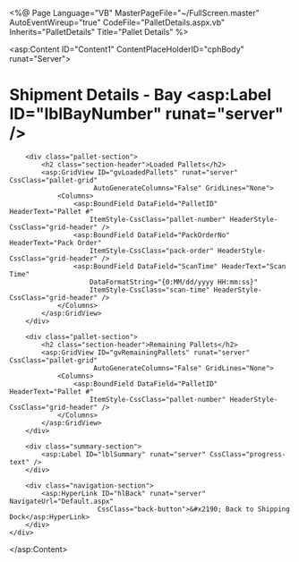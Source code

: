 <%@ Page Language="VB" MasterPageFile="~/FullScreen.master" AutoEventWireup="true" CodeFile="PalletDetails.aspx.vb" Inherits="PalletDetails" Title="Pallet Details" %>

<asp:Content ID="Content1" ContentPlaceHolderID="cphBody" runat="Server">
    <div class="pallet-details-container">
        <h1 class="bay-header">Shipment Details - Bay <asp:Label ID="lblBayNumber" runat="server" /></h1>
        
        <div class="pallet-section">
            <h2 class="section-header">Loaded Pallets</h2>
            <asp:GridView ID="gvLoadedPallets" runat="server" CssClass="pallet-grid" 
                         AutoGenerateColumns="False" GridLines="None">
                <Columns>
                    <asp:BoundField DataField="PalletID" HeaderText="Pallet #" 
                        ItemStyle-CssClass="pallet-number" HeaderStyle-CssClass="grid-header" />
                    <asp:BoundField DataField="PackOrderNo" HeaderText="Pack Order" 
                        ItemStyle-CssClass="pack-order" HeaderStyle-CssClass="grid-header" />
                    <asp:BoundField DataField="ScanTime" HeaderText="Scan Time" 
                        DataFormatString="{0:MM/dd/yyyy HH:mm:ss}"
                        ItemStyle-CssClass="scan-time" HeaderStyle-CssClass="grid-header" />
                </Columns>
            </asp:GridView>
        </div>

        <div class="pallet-section">
            <h2 class="section-header">Remaining Pallets</h2>
            <asp:GridView ID="gvRemainingPallets" runat="server" CssClass="pallet-grid" 
                         AutoGenerateColumns="False" GridLines="None">
                <Columns>
                    <asp:BoundField DataField="PalletID" HeaderText="Pallet #" 
                        ItemStyle-CssClass="pallet-number" HeaderStyle-CssClass="grid-header" />
                </Columns>
            </asp:GridView>
        </div>

        <div class="summary-section">
            <asp:Label ID="lblSummary" runat="server" CssClass="progress-text" />
        </div>

        <div class="navigation-section">
            <asp:HyperLink ID="hlBack" runat="server" NavigateUrl="Default.aspx" 
                          CssClass="back-button">&#x2190; Back to Shipping Dock</asp:HyperLink>
        </div>
    </div>
</asp:Content>
